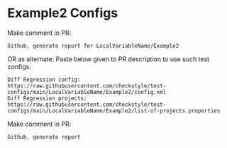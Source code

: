 # Example2 Configs
Make comment in PR:
```
Github, generate report for LocalVariableName/Example2
```
OR as alternate:
Paste below given to PR description to use such test configs:
```
Diff Regression config: https://raw.githubusercontent.com/checkstyle/test-configs/main/LocalVariableName/Example2/config.xml
Diff Regression projects: https://raw.githubusercontent.com/checkstyle/test-configs/main/LocalVariableName/Example2/list-of-projects.properties
```
Make comment in PR:
```
Github, generate report
```

